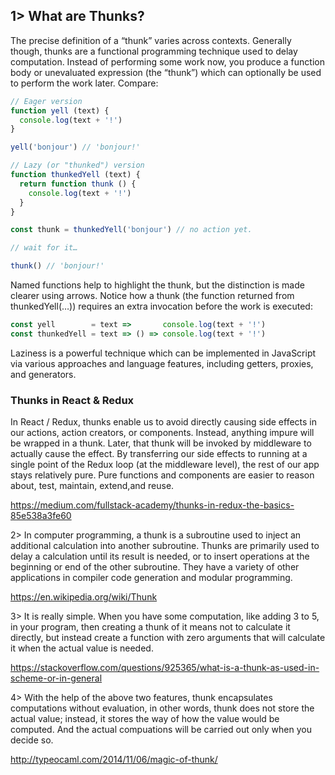 ## 1> What are Thunks?

The precise definition of a “thunk” varies across contexts. Generally though, thunks are a functional programming technique used to delay computation. Instead of performing some work now, you produce a function body or unevaluated expression (the “thunk”) which can optionally be used to perform the work later. Compare:

```js
// Eager version
function yell (text) {
  console.log(text + '!')
}

yell('bonjour') // 'bonjour!'

// Lazy (or "thunked") version
function thunkedYell (text) {
  return function thunk () {
    console.log(text + '!')
  }
}

const thunk = thunkedYell('bonjour') // no action yet.

// wait for it…

thunk() // 'bonjour!'

```
Named functions help to highlight the thunk, but the distinction is made clearer using arrows. Notice how a thunk (the function returned from thunkedYell(…)) requires an extra invocation before the work is executed:

```js
const yell        = text =>       console.log(text + '!')
const thunkedYell = text => () => console.log(text + '!')
```

Laziness is a powerful technique which can be implemented in JavaScript via various approaches and language features, including getters, proxies, and generators.

### Thunks in React & Redux

In React / Redux, thunks enable us to avoid directly causing side effects in our actions, action creators, or components. Instead, anything impure will be wrapped in a thunk. Later, that thunk will be invoked by middleware to actually cause the effect. By transferring our side effects to running at a single point of the Redux loop (at the middleware level), the rest of our app stays relatively pure. Pure functions and components are easier to reason about, test, maintain, extend,and reuse.


https://medium.com/fullstack-academy/thunks-in-redux-the-basics-85e538a3fe60




2> In computer programming, a thunk is a subroutine used to inject an additional calculation into another subroutine. Thunks are primarily used to delay a calculation until its result is needed, or to insert operations at the beginning or end of the other subroutine. They have a variety of other applications in compiler code generation and modular programming.

https://en.wikipedia.org/wiki/Thunk

3> It is really simple. When you have some computation, like adding 3 to 5, in your program, then creating a thunk of it means not to calculate it directly, but instead create a function with zero arguments that will calculate it when the actual value is needed.

https://stackoverflow.com/questions/925365/what-is-a-thunk-as-used-in-scheme-or-in-general

4> With the help of the above two features, thunk encapsulates computations without evaluation, in other words, thunk does not store the actual value; instead, it stores the way of how the value would be computed. And the actual compuations will be carried out only when you decide so.

http://typeocaml.com/2014/11/06/magic-of-thunk/

